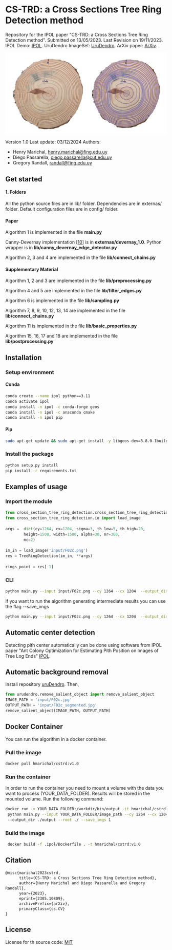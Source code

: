 # CS-TRD: a Cross Sections Tree Ring Detection method
Repository for the IPOL paper "CS-TRD: a Cross Sections Tree Ring Detection method". Submitted on 13/05/2023. Last Revision on 19/11/2023. 
IPOL Demo: [IPOL][link_ipol_paper].
UruDendro ImageSet: [UruDendro][link_urudendro].
ArXiv paper: [ArXiv][link_arxiv_paper].

[link_ipol_paper]: https://ipolcore.ipol.im/demo/clientApp/demo.html?id=77777000390
[link_urudendro]: https://iie.fing.edu.uy/proyectos/madera/
[link_arxiv_paper]: https://doi.org/10.48550/arXiv.2305.10809

![F03d_compare.jpg](assets%2FF03d_compare.jpg)



Version 1.0
Last update: 03/12/2024
Authors: 
-	Henry Marichal, henry.marichal@fing.edu.uy
-   Diego Passarella, diego.passarella@cut.edu.uy
-   Gregory Randall, randall@fing.edu.uy

## Get started

#### 1. Folders
All the python source files are in lib/ folder. Dependencies are in externas/ folder. 
Default configuration files are in config/ folder. 


#### Paper    
Algorithm 1 is implemented in the file **main.py**

Canny-Devernay implementation [[10](https://www.ipol.im/pub/art/2017/216/)] is in **externas/devernay_1.0**. Python
wrapper is in **lib/canny_devernay_edge_detector.py**

Algorithm 2, 3 and 4 are implemented in the file **lib/connect_chains.py**

#### Supplementary Material

Algorithm 1, 2 and 3 are implemented in the file **lib/preprocessing.py**

Algorithm 4 and 5 are implemented in the file **lib/filter_edges.py** 

Algorithm 6 is implemented in the file **lib/sampling.py**

Algorithm 7, 8, 9, 10,  12, 13, 14 are implemented in the file **lib/connect_chains.py**

Algorithm 11 is implemented in the file **lib/basic_properties.py**

Algorithm 15, 16, 17 and 18 are implemented in the file **lib/postprocessing.py**

## Installation
### Setup environment
#### Conda
```bash
conda create --name ipol python==3.11
conda activate ipol
conda install -n ipol -c conda-forge geos
conda install -n ipol -c anaconda cmake 
conda install -n ipol pip
```
#### Pip 
```bash 
sudo apt-get update && sudo apt-get install -y libgeos-dev=3.8.0-1build1 cmake=3.16.3-1ubuntu1.20.04.1
```
### Install the package
```bash
python setup.py install
pip install -r requirements.txt
```

## Examples of usage
### Import the module
```python
from cross_section_tree_ring_detection.cross_section_tree_ring_detection import TreeRingDetection
from cross_section_tree_ring_detection.io import load_image

args =  dict(cy=1264, cx=1204, sigma=3, th_low=5, th_high=20,
        height=1500, width=1500, alpha=30, nr=360,
        mc=2)

im_in = load_image('input/F02c.png')
res = TreeRingDetection(im_in, **args)

rings_point = res[-1]

```
### CLI
```bash
python main.py --input input/F02c.png --cy 1264 --cx 1204  --output_dir ./output --root ./
```
If you want to run the algorithm generating intermediate results you can use the flag --save_imgs

```bash
python main.py --input input/F02c.png --cy 1264 --cx 1204  --output_dir ./output --root ./ --save_imgs 1
```

## Automatic center detection
Detecting pith center automatically can be done using software from IPOL paper "Ant Colony Optimization for Estimating Pith Position on Images of Tree Log Ends" [IPOL][link_ipol_pith_paper].

[link_ipol_pith_paper]: https://www.ipol.im/pub/art/2022/338/?utm_source=doi

## Automatic background removal
Install repository [uruDendro](https://github.com/hmarichal93/uruDendro). Then,
```python
from urudendro.remove_salient_object import remove_salient_object
IMAGE_PATH = 'input/F02c.jpg'
OUTPUT_PATH = 'input/F02c_segmented.jpg'
remove_salient_object(IMAGE_PATH, OUTPUT_PATH)
```

## Docker Container
You can run the algorithm in a docker container.

### Pull the image
```bash
docker pull hmarichal/cstrd:v1.0
```

### Run the container
In order to run the container you need to mount a volume with the data you want to process (YOUR_DATA_FOLDER). Results 
will be stored in the mounted volume. Run the following command:
```bash
docker run -v YOUR_DATA_FOLDER:/workdir/bin/output -it hmarichal/cstrd:v1.0 / 
 python main.py --input YOUR_DATA_FOLDER/image_path --cy 1264 --cx 1204 /
 --output_dir ./output --root ./ --save_imgs 1
```

### Build the image
```bash
 docker build -f .ipol/Dockerfile . -t hmarichal/cstrd:v1.0
```

## Citation
```
@misc{marichal2023cstrd,
      title={CS-TRD: a Cross Sections Tree Ring Detection method}, 
      author={Henry Marichal and Diego Passarella and Gregory Randall},
      year={2023},
      eprint={2305.10809},
      archivePrefix={arXiv},
      primaryClass={cs.CV}
}
```

## License
License for th source code: [MIT](./LICENSE)





